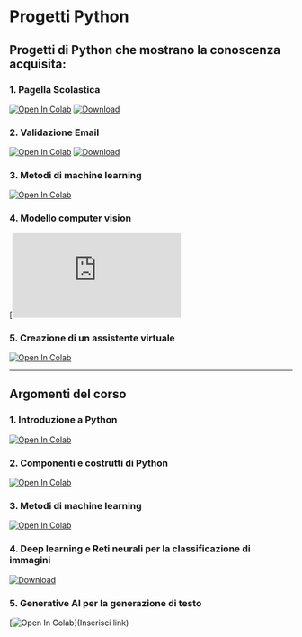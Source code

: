 <!-- # progett_python -->

# Progetti Python

## Progetti di Python che mostrano la conoscenza acquisita:

### 1. Pagella Scolastica
   [![Open In Colab](https://colab.research.google.com/assets/colab-badge.svg)](https://colab.research.google.com/drive/19HiSkpnZaje_M6K-DGRaulw7QZ9LoKop?usp=sharing)
   [![Download](https://img.shields.io/badge/Download-File-blue.svg)](Pagella_scolastica.py)

### 2. Validazione Email
   [![Open In Colab](https://colab.research.google.com/assets/colab-badge.svg)](https://colab.research.google.com/drive/1vHL4H8sjVG7Qp6zcqXkYzgY6ypSGsumo?usp=sharing)
   [![Download](https://img.shields.io/badge/Download-File-blue.svg)](Validazione_email.py)

### 3. Metodi di machine learning
   [![Open In Colab](https://colab.research.google.com/assets/colab-badge.svg)](https://colab.research.google.com/drive/1_yRPwrKrxB7Ox8XI-5l6RrG2zQsddjD_?usp=sharing)
   
### 4. Modello computer vision
   [![Visualizza e scarica](https://github.com/Jeffrey2211/progett_python/blob/main/progetto_modello_di_computer_vision.py)


### 5. Creazione di un assistente virtuale
   [![Open In Colab](https://colab.research.google.com/assets/colab-badge.svg)](https://drive.google.com/file/d/1AqYfH2hozSH_-5Sf6hqKP9DgTjWof51_/view?usp=sharing)
   


---

## Argomenti del corso

### 1. Introduzione a Python
   [![Open In Colab](https://colab.research.google.com/assets/colab-badge.svg)](https://colab.research.google.com/drive/12iQDQ5Opsx5ysTvGS5p0-k067LgvlY65?usp=sharing)

### 2. Componenti e costrutti di Python
   [![Open In Colab](https://colab.research.google.com/assets/colab-badge.svg)](https://colab.research.google.com/drive/1ctS0g21BPjDtk3ERh-M45xlvfv8vvGV7?usp=sharing)

### 3. Metodi di machine learning
   [![Open In Colab](https://colab.research.google.com/assets/colab-badge.svg)](https://colab.research.google.com/drive/1_yRPwrKrxB7Ox8XI-5l6RrG2zQsddjD_?usp=sharing)

### 4. Deep learning e Reti neurali per la classificazione di immagini
   [![Download](https://img.shields.io/badge/Download-File-blue.svg)](https://raw.githubusercontent.com/Jeffrey2211/progett_python/main/Giorno%204.ipynb)

### 5. Generative AI per la generazione di testo
   [![Open In Colab](https://colab.research.google.com/assets/colab-badge.svg)](Inserisci link)
